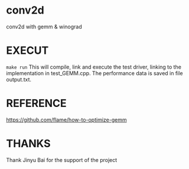 # conv2d
conv2d with gemm &amp; winograd

# EXECUT
`make run` This will compile, link and execute the test driver, linking to the implementation in test_GEMM.cpp. The performance data is saved in file output.txt.

# REFERENCE
https://github.com/flame/how-to-optimize-gemm

# THANKS
Thank Jinyu Bai for the support of the project
